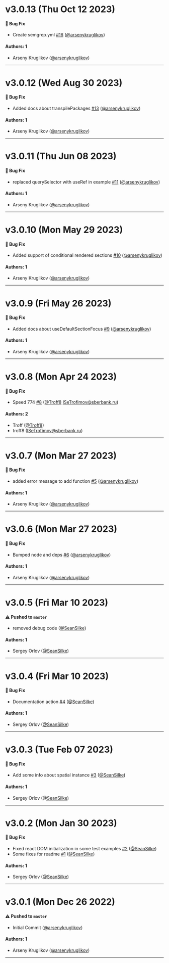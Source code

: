 # v3.0.13 (Thu Oct 12 2023)

#### 🐛 Bug Fix

- Create semgrep.yml [#16](https://github.com/salute-developers/spatial/pull/16) ([@arsenykruglikov](https://github.com/arsenykruglikov))

#### Authors: 1

- Arseny Kruglikov ([@arsenykruglikov](https://github.com/arsenykruglikov))

---

# v3.0.12 (Wed Aug 30 2023)

#### 🐛 Bug Fix

- Added docs about transpilePackages [#13](https://github.com/salute-developers/spatial/pull/13) ([@arsenykruglikov](https://github.com/arsenykruglikov))

#### Authors: 1

- Arseny Kruglikov ([@arsenykruglikov](https://github.com/arsenykruglikov))

---

# v3.0.11 (Thu Jun 08 2023)

#### 🐛 Bug Fix

- replaced querySelector with useRef in example [#11](https://github.com/salute-developers/spatial/pull/11) ([@arsenykruglikov](https://github.com/arsenykruglikov))

#### Authors: 1

- Arseny Kruglikov ([@arsenykruglikov](https://github.com/arsenykruglikov))

---

# v3.0.10 (Mon May 29 2023)

#### 🐛 Bug Fix

- Added support of conditional rendered sections [#10](https://github.com/salute-developers/spatial/pull/10) ([@arsenykruglikov](https://github.com/arsenykruglikov))

#### Authors: 1

- Arseny Kruglikov ([@arsenykruglikov](https://github.com/arsenykruglikov))

---

# v3.0.9 (Fri May 26 2023)

#### 🐛 Bug Fix

- Added docs about useDefaultSectionFocus [#9](https://github.com/salute-developers/spatial/pull/9) ([@arsenykruglikov](https://github.com/arsenykruglikov))

#### Authors: 1

- Arseny Kruglikov ([@arsenykruglikov](https://github.com/arsenykruglikov))

---

# v3.0.8 (Mon Apr 24 2023)

#### 🐛 Bug Fix

- Speed 774 [#8](https://github.com/salute-developers/spatial/pull/8) ([@Troff8](https://github.com/Troff8) ISeTrofimov@sberbank.ru)

#### Authors: 2

- Troff ([@Troff8](https://github.com/Troff8))
- troff8 (ISeTrofimov@sberbank.ru)

---

# v3.0.7 (Mon Mar 27 2023)

#### 🐛 Bug Fix

- added error message to add function [#5](https://github.com/salute-developers/spatial/pull/5) ([@arsenykruglikov](https://github.com/arsenykruglikov))

#### Authors: 1

- Arseny Kruglikov ([@arsenykruglikov](https://github.com/arsenykruglikov))

---

# v3.0.6 (Mon Mar 27 2023)

#### 🐛 Bug Fix

- Bumped node and deps [#6](https://github.com/salute-developers/spatial/pull/6) ([@arsenykruglikov](https://github.com/arsenykruglikov))

#### Authors: 1

- Arseny Kruglikov ([@arsenykruglikov](https://github.com/arsenykruglikov))

---

# v3.0.5 (Fri Mar 10 2023)

#### ⚠️ Pushed to `master`

-   removed debug code ([@SeanSilke](https://github.com/SeanSilke))

#### Authors: 1

-   Sergey Orlov ([@SeanSilke](https://github.com/SeanSilke))

---

# v3.0.4 (Fri Mar 10 2023)

#### 🐛 Bug Fix

-   Documentation action [#4](https://github.com/salute-developers/spatial/pull/4) ([@SeanSilke](https://github.com/SeanSilke))

#### Authors: 1

-   Sergey Orlov ([@SeanSilke](https://github.com/SeanSilke))

---

# v3.0.3 (Tue Feb 07 2023)

#### 🐛 Bug Fix

-   Add some info about spatial instance [#3](https://github.com/salute-developers/spatial/pull/3) ([@SeanSilke](https://github.com/SeanSilke))

#### Authors: 1

-   Sergey Orlov ([@SeanSilke](https://github.com/SeanSilke))

---

# v3.0.2 (Mon Jan 30 2023)

#### 🐛 Bug Fix

-   Fixed react DOM initialization in some test examples [#2](https://github.com/salute-developers/spatial/pull/2) ([@SeanSilke](https://github.com/SeanSilke))
-   Some fixes for readme [#1](https://github.com/salute-developers/spatial/pull/1) ([@SeanSilke](https://github.com/SeanSilke))

#### Authors: 1

-   Sergey Orlov ([@SeanSilke](https://github.com/SeanSilke))

---

# v3.0.1 (Mon Dec 26 2022)

#### ⚠️ Pushed to `master`

-   Initial Commit ([@arsenykruglikov](https://github.com/arsenykruglikov))

#### Authors: 1

-   Arseny Kruglikov ([@arsenykruglikov](https://github.com/arsenykruglikov))

---
